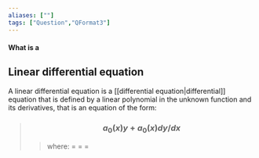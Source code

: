 ```yaml
---
aliases: [""]
tags: ["Question","QFormat3"]
---
```


#### What is a
## Linear differential equation
A linear differential equation is a [[differential equation|differential]] equation that is defined by a linear polynomial in the unknown function and its derivatives, that is an equation of the form:

> ### $$ a_0(x)y + a_0(x)dy/dx  $$ 
>> where:
>> $=$ 
>> $=$
>> $=$
